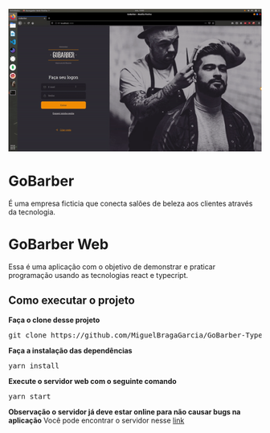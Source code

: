 ![Demonstration](https://github.com/MiguelBragaGarcia/GoBarber-Typescript-/blob/master/Project%20video/GoBarber.gif)

# GoBarber
É uma empresa ficticia que conecta salões de beleza aos clientes através da tecnologia.

# GoBarber Web
Essa é uma aplicação com o objetivo de demonstrar e praticar programação usando as tecnologias react e typecript.

## Como executar o projeto
**Faça o clone desse projeto**
<pre>git clone https://github.com/MiguelBragaGarcia/GoBarber-Typescript-.git</pre>

**Faça a instalação das dependências**
<pre>yarn install</pre>

**Execute o servidor web com o seguinte comando**
<pre>yarn start</pre>
 
 **Observação o servidor já deve estar online para não causar bugs na aplicação**
 Você pode encontrar o servidor nesse [link](https://github.com/MiguelBragaGarcia/GoBarber-GoStack-11)
